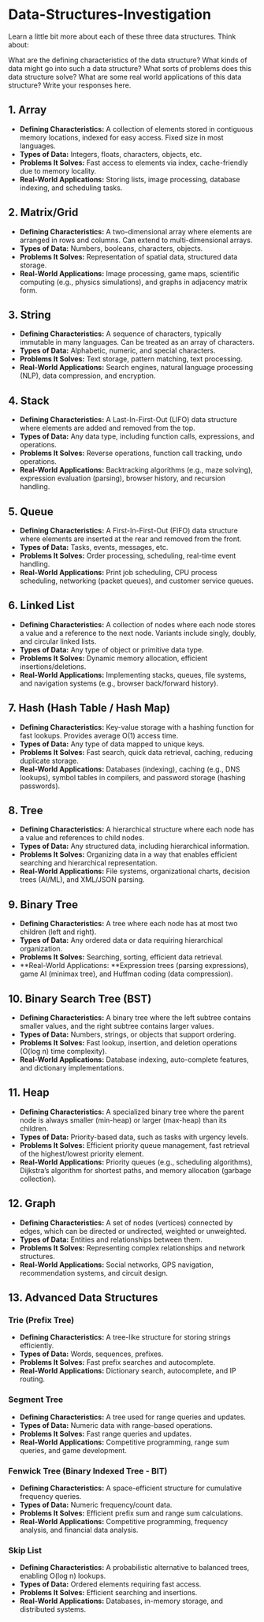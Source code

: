 # Data-Structures-Investigation

Learn a little bit more about each of these three data structures. Think about:

What are the defining characteristics of the data structure?
What kinds of data might go into such a data structure? 
What sorts of problems does this data structure solve?
What are some real world applications of this data structure?
Write your responses here. 


## 1. Array
- **Defining Characteristics:** A collection of elements stored in contiguous memory locations, indexed for easy access. Fixed size in most languages.
- **Types of Data:** Integers, floats, characters, objects, etc.
- **Problems It Solves:** Fast access to elements via index, cache-friendly due to memory locality.
- **Real-World Applications:** Storing lists, image processing, database indexing, and scheduling tasks.
  
## 2. Matrix/Grid
- **Defining Characteristics:** A two-dimensional array where elements are arranged in rows and columns. Can extend to multi-dimensional arrays.
- **Types of Data:** Numbers, booleans, characters, objects.
- **Problems It Solves:** Representation of spatial data, structured data storage.
- **Real-World Applications:** Image processing, game maps, scientific computing (e.g., physics simulations), and graphs in adjacency matrix form.
  
## 3. String
- **Defining Characteristics:** A sequence of characters, typically immutable in many languages. Can be treated as an array of characters.
- **Types of Data:** Alphabetic, numeric, and special characters.
- **Problems It Solves:** Text storage, pattern matching, text processing.
- **Real-World Applications:** Search engines, natural language processing (NLP), data compression, and encryption.
  
## 4. Stack
- **Defining Characteristics:** A Last-In-First-Out (LIFO) data structure where elements are added and removed from the top.
- **Types of Data:** Any data type, including function calls, expressions, and operations.
- **Problems It Solves:** Reverse operations, function call tracking, undo operations.
- **Real-World Applications:** Backtracking algorithms (e.g., maze solving), expression evaluation (parsing), browser history, and recursion handling.
  
## 5. Queue
- **Defining Characteristics:** A First-In-First-Out (FIFO) data structure where elements are inserted at the rear and removed from the front.
- **Types of Data:** Tasks, events, messages, etc.
- **Problems It Solves:** Order processing, scheduling, real-time event handling.
- **Real-World Applications:** Print job scheduling, CPU process scheduling, networking (packet queues), and customer service queues.
## 6. Linked List
- **Defining Characteristics:** A collection of nodes where each node stores a value and a reference to the next node. Variants include singly, doubly, and circular linked lists.
- **Types of Data:** Any type of object or primitive data type.
- **Problems It Solves:** Dynamic memory allocation, efficient insertions/deletions.
- **Real-World Applications:** Implementing stacks, queues, file systems, and navigation systems (e.g., browser back/forward history).
  
## 7. Hash (Hash Table / Hash Map)
- **Defining Characteristics:** Key-value storage with a hashing function for fast lookups. Provides average O(1) access time.
- **Types of Data:** Any type of data mapped to unique keys.
- **Problems It Solves:** Fast search, quick data retrieval, caching, reducing duplicate storage.
- **Real-World Applications:** Databases (indexing), caching (e.g., DNS lookups), symbol tables in compilers, and password storage (hashing passwords).

## 8. Tree
- **Defining Characteristics:** A hierarchical structure where each node has a value and references to child nodes.
- **Types of Data:** Any structured data, including hierarchical information.
- **Problems It Solves:** Organizing data in a way that enables efficient searching and hierarchical representation.
- **Real-World Applications:** File systems, organizational charts, decision trees (AI/ML), and XML/JSON parsing.
  
## 9. Binary Tree
- **Defining Characteristics:** A tree where each node has at most two children (left and right).
- **Types of Data:** Any ordered data or data requiring hierarchical organization.
- **Problems It Solves:** Searching, sorting, efficient data retrieval.
- **Real-World Applications: **Expression trees (parsing expressions), game AI (minimax tree), and Huffman coding (data compression).

## 10. Binary Search Tree (BST)
- **Defining Characteristics:** A binary tree where the left subtree contains smaller values, and the right subtree contains larger values.
- **Types of Data:** Numbers, strings, or objects that support ordering.
- **Problems It Solves:** Fast lookup, insertion, and deletion operations (O(log n) time complexity).
- **Real-World Applications:** Database indexing, auto-complete features, and dictionary implementations.

## 11. Heap
- **Defining Characteristics:** A specialized binary tree where the parent node is always smaller (min-heap) or larger (max-heap) than its children.
- **Types of Data:** Priority-based data, such as tasks with urgency levels.
- **Problems It Solves:** Efficient priority queue management, fast retrieval of the highest/lowest priority element.
- **Real-World Applications:** Priority queues (e.g., scheduling algorithms), Dijkstra’s algorithm for shortest paths, and memory allocation (garbage collection).

## 12. Graph
- **Defining Characteristics:** A set of nodes (vertices) connected by edges, which can be directed or undirected, weighted or unweighted.
- **Types of Data:** Entities and relationships between them.
- **Problems It Solves:** Representing complex relationships and network structures.
- **Real-World Applications:** Social networks, GPS navigation, recommendation systems, and circuit design.
  
## 13. Advanced Data Structures

### Trie (Prefix Tree)
- **Defining Characteristics:** A tree-like structure for storing strings efficiently.
- **Types of Data:** Words, sequences, prefixes.
- **Problems It Solves:** Fast prefix searches and autocomplete.
- **Real-World Applications:** Dictionary search, autocomplete, and IP routing.

### Segment Tree
- **Defining Characteristics:** A tree used for range queries and updates.
- **Types of Data:** Numeric data with range-based operations.
- **Problems It Solves:** Fast range queries and updates.
- **Real-World Applications:** Competitive programming, range sum queries, and game development.
  
### Fenwick Tree (Binary Indexed Tree - BIT)
- **Defining Characteristics:** A space-efficient structure for cumulative frequency queries.
- **Types of Data:** Numeric frequency/count data.
- **Problems It Solves:** Efficient prefix sum and range sum calculations.
- **Real-World Applications:** Competitive programming, frequency analysis, and financial data analysis.

### Skip List
- **Defining Characteristics:** A probabilistic alternative to balanced trees, enabling O(log n) lookups.
- **Types of Data:** Ordered elements requiring fast access.
- **Problems It Solves:** Efficient searching and insertions.
- **Real-World Applications:** Databases, in-memory storage, and distributed systems.
